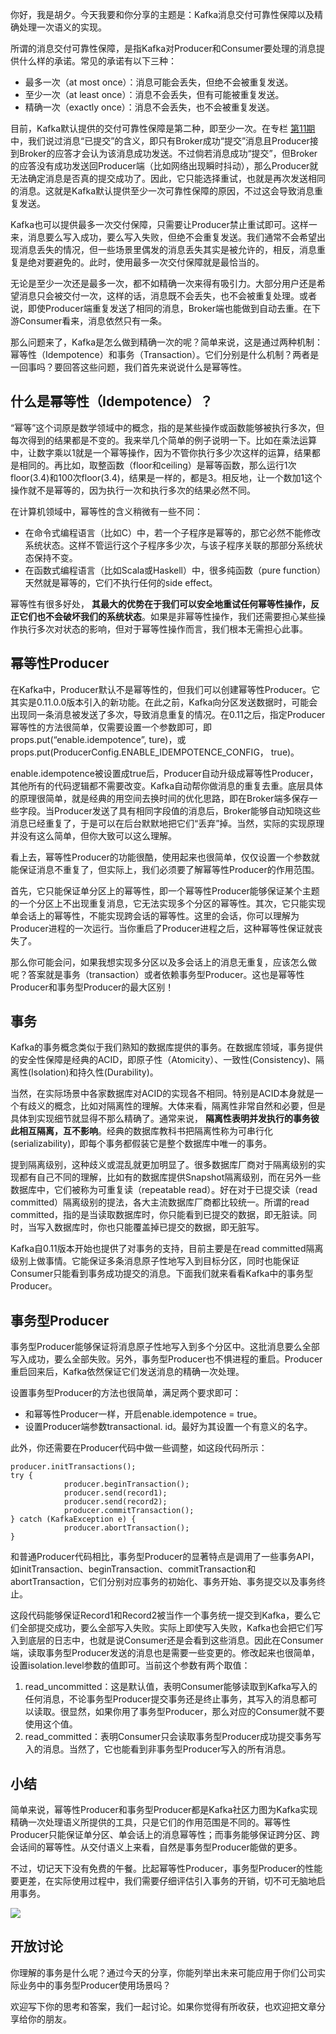 你好，我是胡夕。今天我要和你分享的主题是：Kafka消息交付可靠性保障以及精确处理一次语义的实现。

所谓的消息交付可靠性保障，是指Kafka对Producer和Consumer要处理的消息提供什么样的承诺。常见的承诺有以下三种：

- 最多一次（at most once）：消息可能会丢失，但绝不会被重复发送。
- 至少一次（at least once）：消息不会丢失，但有可能被重复发送。
- 精确一次（exactly once）：消息不会丢失，也不会被重复发送。

目前，Kafka默认提供的交付可靠性保障是第二种，即至少一次。在专栏 [第11期](https://time.geekbang.org/column/article/102931) 中，我们说过消息“已提交”的含义，即只有Broker成功“提交”消息且Producer接到Broker的应答才会认为该消息成功发送。不过倘若消息成功“提交”，但Broker的应答没有成功发送回Producer端（比如网络出现瞬时抖动），那么Producer就无法确定消息是否真的提交成功了。因此，它只能选择重试，也就是再次发送相同的消息。这就是Kafka默认提供至少一次可靠性保障的原因，不过这会导致消息重复发送。

Kafka也可以提供最多一次交付保障，只需要让Producer禁止重试即可。这样一来，消息要么写入成功，要么写入失败，但绝不会重复发送。我们通常不会希望出现消息丢失的情况，但一些场景里偶发的消息丢失其实是被允许的，相反，消息重复是绝对要避免的。此时，使用最多一次交付保障就是最恰当的。

无论是至少一次还是最多一次，都不如精确一次来得有吸引力。大部分用户还是希望消息只会被交付一次，这样的话，消息既不会丢失，也不会被重复处理。或者说，即使Producer端重复发送了相同的消息，Broker端也能做到自动去重。在下游Consumer看来，消息依然只有一条。

那么问题来了，Kafka是怎么做到精确一次的呢？简单来说，这是通过两种机制：幂等性（Idempotence）和事务（Transaction）。它们分别是什么机制？两者是一回事吗？要回答这些问题，我们首先来说说什么是幂等性。

## 什么是幂等性（Idempotence）？

“幂等”这个词原是数学领域中的概念，指的是某些操作或函数能够被执行多次，但每次得到的结果都是不变的。我来举几个简单的例子说明一下。比如在乘法运算中，让数字乘以1就是一个幂等操作，因为不管你执行多少次这样的运算，结果都是相同的。再比如，取整函数（floor和ceiling）是幂等函数，那么运行1次floor(3.4)和100次floor(3.4)，结果是一样的，都是3。相反地，让一个数加1这个操作就不是幂等的，因为执行一次和执行多次的结果必然不同。

在计算机领域中，幂等性的含义稍微有一些不同：

- 在命令式编程语言（比如C）中，若一个子程序是幂等的，那它必然不能修改系统状态。这样不管运行这个子程序多少次，与该子程序关联的那部分系统状态保持不变。
- 在函数式编程语言（比如Scala或Haskell）中，很多纯函数（pure function）天然就是幂等的，它们不执行任何的side effect。

幂等性有很多好处， **其最大的优势在于我们可以安全地重试任何幂等性操作，反正它们也不会破坏我们的系统状态**。如果是非幂等性操作，我们还需要担心某些操作执行多次对状态的影响，但对于幂等性操作而言，我们根本无需担心此事。

## 幂等性Producer

在Kafka中，Producer默认不是幂等性的，但我们可以创建幂等性Producer。它其实是0.11.0.0版本引入的新功能。在此之前，Kafka向分区发送数据时，可能会出现同一条消息被发送了多次，导致消息重复的情况。在0.11之后，指定Producer幂等性的方法很简单，仅需要设置一个参数即可，即props.put(“enable.idempotence”, ture)，或props.put(ProducerConfig.ENABLE\_IDEMPOTENCE\_CONFIG， true)。

enable.idempotence被设置成true后，Producer自动升级成幂等性Producer，其他所有的代码逻辑都不需要改变。Kafka自动帮你做消息的重复去重。底层具体的原理很简单，就是经典的用空间去换时间的优化思路，即在Broker端多保存一些字段。当Producer发送了具有相同字段值的消息后，Broker能够自动知晓这些消息已经重复了，于是可以在后台默默地把它们“丢弃”掉。当然，实际的实现原理并没有这么简单，但你大致可以这么理解。

看上去，幂等性Producer的功能很酷，使用起来也很简单，仅仅设置一个参数就能保证消息不重复了，但实际上，我们必须要了解幂等性Producer的作用范围。

首先，它只能保证单分区上的幂等性，即一个幂等性Producer能够保证某个主题的一个分区上不出现重复消息，它无法实现多个分区的幂等性。其次，它只能实现单会话上的幂等性，不能实现跨会话的幂等性。这里的会话，你可以理解为Producer进程的一次运行。当你重启了Producer进程之后，这种幂等性保证就丧失了。

那么你可能会问，如果我想实现多分区以及多会话上的消息无重复，应该怎么做呢？答案就是事务（transaction）或者依赖事务型Producer。这也是幂等性Producer和事务型Producer的最大区别！

## 事务

Kafka的事务概念类似于我们熟知的数据库提供的事务。在数据库领域，事务提供的安全性保障是经典的ACID，即原子性（Atomicity）、一致性(Consistency)、隔离性(Isolation)和持久性(Durability)。

当然，在实际场景中各家数据库对ACID的实现各不相同。特别是ACID本身就是一个有歧义的概念，比如对隔离性的理解。大体来看，隔离性非常自然和必要，但是具体到实现细节就显得不那么精确了。通常来说， **隔离性表明并发执行的事务彼此相互隔离，互不影响**。经典的数据库教科书把隔离性称为可串行化(serializability)，即每个事务都假装它是整个数据库中唯一的事务。

提到隔离级别，这种歧义或混乱就更加明显了。很多数据库厂商对于隔离级别的实现都有自己不同的理解，比如有的数据库提供Snapshot隔离级别，而在另外一些数据库中，它们被称为可重复读（repeatable read）。好在对于已提交读（read committed）隔离级别的提法，各大主流数据库厂商都比较统一。所谓的read committed，指的是当读取数据库时，你只能看到已提交的数据，即无脏读。同时，当写入数据库时，你也只能覆盖掉已提交的数据，即无脏写。

Kafka自0.11版本开始也提供了对事务的支持，目前主要是在read committed隔离级别上做事情。它能保证多条消息原子性地写入到目标分区，同时也能保证Consumer只能看到事务成功提交的消息。下面我们就来看看Kafka中的事务型Producer。

## 事务型Producer

事务型Producer能够保证将消息原子性地写入到多个分区中。这批消息要么全部写入成功，要么全部失败。另外，事务型Producer也不惧进程的重启。Producer重启回来后，Kafka依然保证它们发送消息的精确一次处理。

设置事务型Producer的方法也很简单，满足两个要求即可：

- 和幂等性Producer一样，开启enable.idempotence = true。
- 设置Producer端参数transactional. id。最好为其设置一个有意义的名字。

此外，你还需要在Producer代码中做一些调整，如这段代码所示：

```
producer.initTransactions();
try {
            producer.beginTransaction();
            producer.send(record1);
            producer.send(record2);
            producer.commitTransaction();
} catch (KafkaException e) {
            producer.abortTransaction();
}

```

和普通Producer代码相比，事务型Producer的显著特点是调用了一些事务API，如initTransaction、beginTransaction、commitTransaction和abortTransaction，它们分别对应事务的初始化、事务开始、事务提交以及事务终止。

这段代码能够保证Record1和Record2被当作一个事务统一提交到Kafka，要么它们全部提交成功，要么全部写入失败。实际上即使写入失败，Kafka也会把它们写入到底层的日志中，也就是说Consumer还是会看到这些消息。因此在Consumer端，读取事务型Producer发送的消息也是需要一些变更的。修改起来也很简单，设置isolation.level参数的值即可。当前这个参数有两个取值：

1. read\_uncommitted：这是默认值，表明Consumer能够读取到Kafka写入的任何消息，不论事务型Producer提交事务还是终止事务，其写入的消息都可以读取。很显然，如果你用了事务型Producer，那么对应的Consumer就不要使用这个值。
2. read\_committed：表明Consumer只会读取事务型Producer成功提交事务写入的消息。当然了，它也能看到非事务型Producer写入的所有消息。

## 小结

简单来说，幂等性Producer和事务型Producer都是Kafka社区力图为Kafka实现精确一次处理语义所提供的工具，只是它们的作用范围是不同的。幂等性Producer只能保证单分区、单会话上的消息幂等性；而事务能够保证跨分区、跨会话间的幂等性。从交付语义上来看，自然是事务型Producer能做的更多。

不过，切记天下没有免费的午餐。比起幂等性Producer，事务型Producer的性能要更差，在实际使用过程中，我们需要仔细评估引入事务的开销，切不可无脑地启用事务。

![](https://static001.geekbang.org/resource/image/41/ed/419a092ef55d0fa248a56fe582a551ed.jpg?wh=2069*2560)

## 开放讨论

你理解的事务是什么呢？通过今天的分享，你能列举出未来可能应用于你们公司实际业务中的事务型Producer使用场景吗？

欢迎写下你的思考和答案，我们一起讨论。如果你觉得有所收获，也欢迎把文章分享给你的朋友。